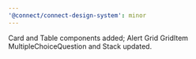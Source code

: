 ```yaml
---
'@connect/connect-design-system': minor
---
```


Card and Table components added; Alert Grid GridItem MultipleChoiceQuestion and Stack updated.
